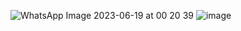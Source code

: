 ![WhatsApp Image 2023-06-19 at 00 20 39](https://github.com/pratyushdev-codes/iOSClubevent-LoginPage/assets/115631222/8c7524a7-1fa1-4103-b399-97813503c47e)
![image](https://github.com/pratyushdev-codes/iOSClubevent-LoginPage/assets/115631222/a42fd935-c25d-41b9-9863-9a8c06707d03)
